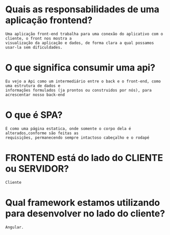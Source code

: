 # Quais as responsabilidades de uma aplicação frontend?
    Uma aplicação front-end trabalha para uma conexão do aplicativo com o cliente, o front nos mostra a 
    visualização da aplicação e dados, de forma clara a qual possamos usar-la sem dificuldades.

# O que significa consumir uma api?
    Eu vejo a Api como um intermediário entre o back e o front-end, como uma estrutura de dados e 
    informações formulados (ja prontos ou construidos por nós), para acrescentar nosso back-end


# O que é SPA?
    É como uma página estatica, onde somente o corpo dela é alterados,conforme são feitas as 
    requisições, permanecendo sempre intactoso cabeçalho e o rodapé

# FRONTEND está do lado do CLIENTE ou SERVIDOR?
    Cliente

# Qual framework estamos utilizando para desenvolver no lado do cliente?

    Angular.

